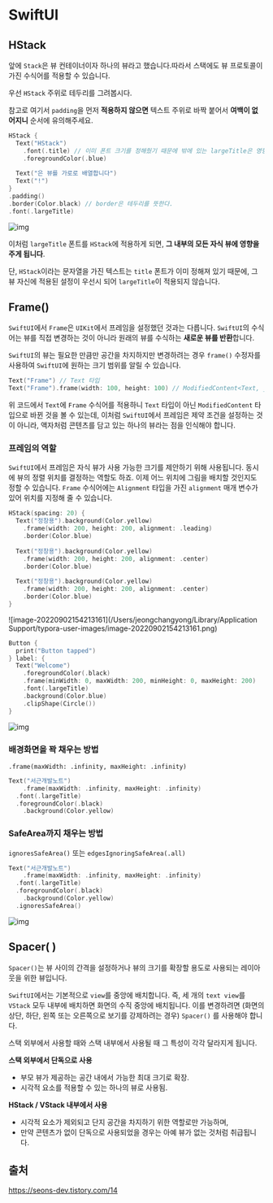 # SwiftUI

## HStack

앞에 `Stack`은 뷰 컨테이너이자 하나의 뷰라고 했습니다.따라서 스택에도 뷰 프로토콜이 가진 수식어를 적용할 수 있습니다.

우선 `HStack` 주위로 테두리를 그려봅시다.

참고로 여기서 `padding`을 먼저 **적용하지 않으면** 텍스트 주위로 바짝 붙어서 **여백이 없어지니** 순서에 유의해주세요.

```swift
HStack {
  Text("HStack")
  	.font(.title) // 이미 폰트 크기를 정해줬기 때문에 밖에 있는 largeTitle은 영향 X
  	.foregroundColor(.blue)
  
  Text("은 뷰를 가로로 배열합니다")
  Text("!")
}
.padding()
.border(Color.black) // border은 테두리를 뜻한다.
.font(.largeTitle)
```

![img](https://blog.kakaocdn.net/dn/ch5sHr/btqUkZtcqdG/l5uSF7TfugBdLmCjdK8cH1/img.png)

이처럼 `largeTitle` 폰트를 `HStack`에 적용하게 되면, **그 내부의 모든 자식 뷰에 영향을 주게 됩니다**.

단, `HStack`이라는 문자열을 가진 텍스트는 `title` 폰트가 이미 정해져 있기 때문에, 그 뷰 자신에 적용된 설정이 우선시 되어 `largeTitle`이 적용되지 않습니다.



## Frame()

`SwiftUI`에서 `Frame`은 `UIKit`에서 프레임을 설정했던 것과는 다릅니다. `SwiftUI`의 수식어는 뷰를 직접 변경하는 것이 아니라 원래의 뷰를 수식하는 **새로운 뷰를 반환**합니다.

`SwiftUI`의 뷰는 필요한 만큼만 공간을 차지하지만 변경하려는 경우 `frame()` 수정자를 사용하여 `SwiftUI`에 원하는 크기 범위를 알릴 수 있습니다.

```swift
Text("Frame") // Text 타입
Text("Frame").frame(width: 100, height: 100) // ModifiedContent<Text, _FrameLayout>
```

위 코드에서 `Text`에 `Frame` 수식어를 적용하니 `Text` 타입이 아닌 `ModifiedContent` 타입으로 바뀐 것을 볼 수 있는데, 이처럼 `SwiftUI`에서 프레임은 제약 조건을 설정하는 것이 아니라, 액자처럼 콘텐츠를 담고 있는 하나의 뷰라는 점을 인식해야 합니다.



### 프레임의 역할

`SwiftUI`에서 프레임은 자식 뷰가 사용 가능한 크기를 제안하기 위해 사용됩니다. 동시에 뷰의 정렬 위치를 결정하는 역할도 하죠. 이제 어느 위치에 그림을 배치할 것인지도 정할 수 있습니다. `Frame` 수식어에는 `Alignment` 타입을 가진 `alignment` 매개 변수가 있어 위치를 지정해 줄 수 있습니다.

```swift
HStack(spacing: 20) {
  Text("정창용").background(Color.yellow)
  	.frame(width: 200, height: 200, alignment: .leading)
  	.border(Color.blue)
  
  Text("정창용").background(Color.yellow)
  	.frame(width: 200, height: 200, alignment: .center)
  	.border(Color.blue)
  
  Text("정창용").background(Color.yellow)
  	.frame(width: 200, height: 200, alignment: .center)
  	.border(Color.blue)
}
```

![image-20220902154213161](/Users/jeongchangyong/Library/Application Support/typora-user-images/image-20220902154213161.png)

```swift
Button {
  print("Button tapped")
} label: {
  Text("Welcome")
  	.foregroundColor(.black)
  	.frame(minWidth: 0, maxWidth: 200, minHeight: 0, maxHeight: 200)
  	.font(.largeTitle)
  	.background(Color.blue)
  	.clipShape(Circle())
}
```

![img](https://blog.kakaocdn.net/dn/cXrfQQ/btqZZTIif1P/YuLMGx2QP33z3fRG4hIUfK/img.png)



### 배경화면을 꽉 채우는 방법

`.frame(maxWidth: .infinity, maxHeight: .infinity)`

```swift
Text("서근개발노트")
	.frame(maxWidth: .infinity, maxHeight: .infinity)
  .font(.largeTitle)
  .foregroundColor(.black)
	.background(Color.yellow)
```



### SafeArea까지 채우는 방법

`ignoresSafeArea()` 또는 `edgesIgnoringSafeArea(.all)`

```swift
Text("서근개발노트")
	.frame(maxWidth: .infinity, maxHeight: .infinity)
  .font(.largeTitle)
  .foregroundColor(.black)
	.background(Color.yellow)
  .ignoresSafeArea()
```

![img](https://blog.kakaocdn.net/dn/dG7SE7/btqZYk0Ktgl/FbKEOdg1DdPwrJkVMogqoK/img.png)

## Spacer( )

`Spacer()`는 뷰 사이의 간격을 설정하거나 뷰의 크기를 확장할 용도로 사용되는 레이아웃을 위한 뷰입니다.

`SwiftUI`에서는 기본적으로 `view`를 중앙에 배치합니다. 즉, 세 개의 `text view`를 `VStack` 모두 내부에 배치하면 화면의 수직 중앙에 배치됩니다. 이를 변경하려면 (화면의 상단, 하단, 왼쪽 또는 오른쪽으로 보기를 강제하려는 경우) `Spacer()` 를 사용해야 합니다.

스택 외부에서 사용할 때와 스택 내부에서 사용될 때 그 특성이 각각 달라지게 됩니다.



**스택 외부에서 단독으로 사용**

- 부모 뷰가 제공하는 공간 내에서 가능한 최대 크기로 확장.
- 시각적 요소를 적용할 수 있는 하나의 뷰로 사용됨.

**HStack / VStack 내부에서 사용**

- 시각적 요소가 제외되고 단지 공간을 차지하기 위한 역할로만 가능하며,
- 만약 콘텐츠가 없이 단독으로 사용되었을 경우는 아예 뷰가 없는 것처럼 취급됩니다.



## 출처

https://seons-dev.tistory.com/14